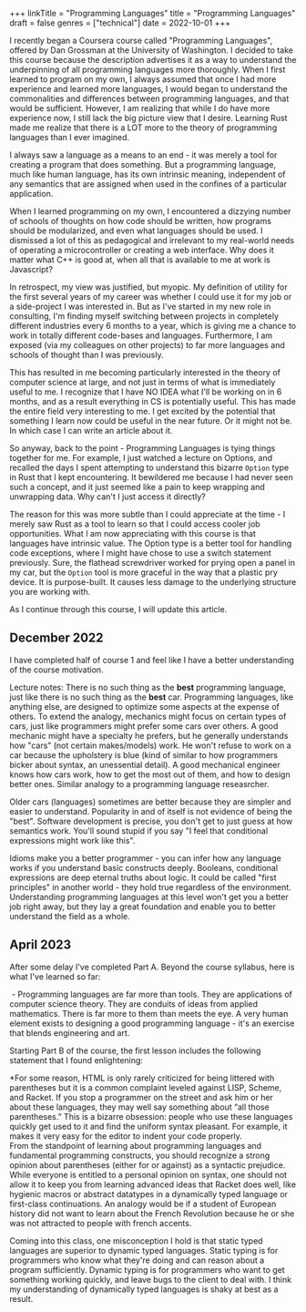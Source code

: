+++
linkTitle = "Programming Languages"
title = "Programming Languages"
draft = false
genres = ["technical"]
date = 2022-10-01
+++

I recently began a Coursera course called "Programming Languages", offered by Dan Grossman at the University of Washington. I decided to take this course because the description advertises it as a way to understand the underpinning of all programming languages more thoroughly. When I first learned to program on my own, I always assumed that once I had more experience and learned more languages, I would began to understand the commonalities and differences between programming languages, and that would be sufficient. However, I am realizing that while I do have more experience now, I still lack the big picture view that I desire. Learning Rust made me realize that there is a LOT more to the theory of programming languages than I ever imagined.

I always saw a language as a means to an end - it was merely a tool for creating a program that does something. But a programming language, much like human language, has its own intrinsic meaning, independent of any semantics that are assigned when used in the confines of a particular application.

When I learned programming on my own, I encountered a dizzying number of schools of thoughts on how code should be written, how programs should be modularized, and even what languages should be used. I dismissed a lot of this as pedagogical and irrelevant to my real-world needs of operating a microcontroller or creating a web interface. Why does it matter what C++ is good at, when all that is available to me at work is Javascript?

In retrospect, my view was justified, but myopic. My definition of utility for the first several years of my career was whether I could use it for my job or a side-project I was interested in. But as I've started in my new role in consulting, I'm finding myself switching between projects in completely different industries every 6 months to a year, which is giving me a chance to work in totally different code-bases and languages. Furthermore, I am exposed (via my colleagues on other projects) to far more languages and schools of thought than I was previously.

This has resulted in me becoming particularly interested in the theory of computer science at large, and not just in terms of what is immediately useful to me. I recognize that I have NO IDEA what I'll be working on in 6 months, and as a result everything in CS is potentially useful. This has made the entire field very interesting to me. I get excited by the potential that something I learn now could be useful in the near future. Or it might not be. In which case I can write an article about it.

So anyway, back to the point - Programming Languages is tying things together for me. For example, I just watched a lecture on Options, and recalled the days I spent attempting to understand this bizarre `Option` type in Rust that I kept encountering. It bewildered me because I had never seen such a concept, and it just seemed like a pain to keep wrapping and unwrapping data. Why can't I just access it directly?

The reason for this was more subtle than I could appreciate at the time - I merely saw Rust as a tool to learn so that I could access cooler job opportunities. What I am now appreciating with this course is that languages have intrinsic value. The Option type is a better tool for handling code exceptions, where I might have chose to use a switch statement previously. Sure, the flathead screwdriver worked for prying open a panel in my car, but the `Option` tool is more graceful in the way that a plastic pry device. It is purpose-built. It causes less damage to the underlying structure you are working with.

As I continue through this course, I will update this article.

## December 2022

I have completed half of course 1 and feel like I have a better understanding of the course motivation.

Lecture notes: 
There is no such thing as the **best** programming language, just like there is no such thing as the **best** car. Programming languages, like anything else, are designed to optimize some aspects at the expense of others. To extend the analogy, mechanics might focus on certain types of cars, just like programmers might prefer some cars over others. A good mechanic might have a specialty he prefers, but he generally understands how "cars" (not certain makes/models) work. He won't refuse to work on a car because the upholstery is blue (kind of similar to how programmers bicker about syntax, an unessential detail). A good mechanical engineer knows how cars work, how to get the most out of them, and how to design better ones. Similar analogy to a programming language reseasrcher. 

Older cars (languages) sometimes are better because they are simpler and easier to understand. Popularity in and of itself is not evidence of being the "best".  Software development is precise, you don't get to just guess at how semantics work. You'll sound stupid if you say "I feel that conditional expressions might work like this". 

Idioms make you a better programmer - you can infer how any language works if you understand basic constructs deeply. Booleans, conditional expressions are deep eternal truths about logic. It could be called "first principles" in another world - they hold true regardless of the environment. Understanding programming languages at this level won't get you a better job right away, but they lay a great foundation and enable you to better understand the field as a whole. 

## April 2023

After some delay I've completed Part A. Beyond the course syllabus, here is what I've learned so far:  

 - Programming languages are far more than tools. They are applications of computer science theory. They are conduits of ideas from applied mathematics. There is far more to them than meets the eye. A very human element exists to designing a good programming language - it's an exercise that blends engineering and art.  

Starting Part B of the course, the first lesson includes the following statement that I found enlightening: 


*For some reason, HTML is only rarely criticized for being littered with parentheses but it is a common complaint leveled against LISP, Scheme, and Racket. If you stop a programmer on the street and ask him or her about these languages, they may well say something about “all those parentheses.” This is a bizarre obsession: people who use these languages quickly get used to it and find the uniform syntax pleasant. For example, it makes it very easy for the editor to indent your code properly.  
From the standpoint of learning about programming languages and fundamental programming constructs, you should recognize a strong opinion about parentheses (either for or against) as a syntactic prejudice. While everyone is entitled to a personal opinion on syntax, one should not allow it to keep you from learning advanced ideas that Racket does well, like hygienic macros or abstract datatypes in a dynamically typed language or first-class continuations. An analogy would be if a student of European history did not want to learn about the French Revolution because he or she was not attracted to people with french accents. 

Coming into this class, one misconception I hold is that static typed languages are superior to dynamic typed languages. Static typing is for programmers who know what they're doing and can reason about a program sufficiently. Dynamic typing is for programmers who want to get something working quickly, and leave bugs to the client to deal with. I think my understanding of dynamically typed languages is shaky at best as a result. 
